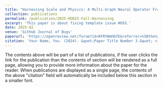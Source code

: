 ```yaml
---
title: "Harnessing Scale and Physics: A Multi-Graph Neural Operator Framework for PDEs on Arbitrary Geometries"
collection: publications
permalink: /publication/2025-KDD25-Fall-Harnessing
excerpt: 'This paper is about fixing template issue #693.'
date: 2025-02
venue: 'GitHub Journal of Bugs'
paperurl: 'https://openreview.net/forum?id=RFRYWmHbfE&referrer=%5Bthe%20profile%20of%20Zhihao%20Li%5D(%2Fprofile%3Fid%3D~Zhihao_Li4)'
citation: 'Your Name, You. (2024). &quot;Paper Title Number 3.&quot; <i>GitHub Journal of Bugs</i>. 1(3).'
---
```


The contents above will be part of a list of publications, if the user clicks the link for the publication than the contents of section will be rendered as a full page, allowing you to provide more information about the paper for the reader. When publications are displayed as a single page, the contents of the above "citation" field will automatically be included below this section in a smaller font.
